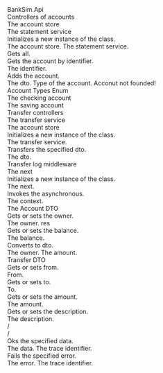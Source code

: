 <?xml version="1.0"?>
<doc>
    <assembly>
        <name>BankSim.Api</name>
    </assembly>
    <members>
        <member name="T:BankSim.Api.Controllers.AccountsController">
            <summary>
            Controllers of accounts
            </summary>
        </member>
        <member name="F:BankSim.Api.Controllers.AccountsController._accountStore">
            <summary>
            The account store
            </summary>
        </member>
        <member name="F:BankSim.Api.Controllers.AccountsController._statementService">
            <summary>
            The statement service
            </summary>
        </member>
        <member name="M:BankSim.Api.Controllers.AccountsController.#ctor(BankSim.Infrastructure.Persistence.IAccountStore,BankSim.Domain.Services.IStatementService)">
            <summary>
            Initializes a new instance of the <see cref="T:BankSim.Api.Controllers.AccountsController"/> class.
            </summary>
            <param name="accountStore">The account store.</param>
            <param name="statementService">The statement service.</param>
        </member>
        <member name="M:BankSim.Api.Controllers.AccountsController.GetAllAccounts">
            <summary>
            Gets all.
            </summary>
            <returns></returns>
        </member>
        <member name="M:BankSim.Api.Controllers.AccountsController.GetAccountById(System.Guid)">
            <summary>
            Gets the account by identifier.
            </summary>
            <param name="id">The identifier.</param>
            <returns></returns>
            <exception cref="T:System.NotImplementedException"></exception>
        </member>
        <member name="M:BankSim.Api.Controllers.AccountsController.AddAccount(BankSim.Api.Models.Requestes.AccountDto,BankSim.Api.Controllers.AccountTypesEnum)">
            <summary>
            Adds the account.
            </summary>
            <param name="dto">The dto.</param>
            <param name="accountType">Type of the account.</param>
            <returns></returns>
            <exception cref="T:BankSim.Domain.Exceptions.DomainException">Acconut not founded!</exception>
        </member>
        <member name="T:BankSim.Api.Controllers.AccountTypesEnum">
            <summary>
            Account Types Enum
            </summary>
        </member>
        <member name="F:BankSim.Api.Controllers.AccountTypesEnum.CheckingAccount">
            <summary>
            The checking account
            </summary>
        </member>
        <member name="F:BankSim.Api.Controllers.AccountTypesEnum.SavingAccount">
            <summary>
            The saving account
            </summary>
        </member>
        <member name="T:BankSim.Api.Controllers.TransferController">
            <summary>
            Transfer controllers
            </summary>
        </member>
        <member name="F:BankSim.Api.Controllers.TransferController._transferService">
            <summary>
            The transfer service
            </summary>
        </member>
        <member name="F:BankSim.Api.Controllers.TransferController._accountStore">
            <summary>
            The account store
            </summary>
        </member>
        <member name="M:BankSim.Api.Controllers.TransferController.#ctor(BankSim.Domain.Services.ITransferService,BankSim.Infrastructure.Persistence.IAccountStore)">
            <summary>
            Initializes a new instance of the <see cref="T:BankSim.Api.Controllers.TransferController"/> class.
            </summary>
            <param name="transferService">The transfer service.</param>
            <param name="accountStore"></param>
        </member>
        <member name="M:BankSim.Api.Controllers.TransferController.Transfer(BankSim.Api.Models.Requestes.TransferDto)">
            <summary>
            Transfers the specified dto.
            </summary>
            <param name="dto">The dto.</param>
            <returns></returns>
        </member>
        <member name="T:BankSim.Api.Middlewares.LogMiddleware">
            <summary>
            Transfer log middleware
            </summary>
        </member>
        <member name="F:BankSim.Api.Middlewares.LogMiddleware._next">
            <summary>
            The next
            </summary>
        </member>
        <member name="M:BankSim.Api.Middlewares.LogMiddleware.#ctor(Microsoft.AspNetCore.Http.RequestDelegate)">
            <summary>
            Initializes a new instance of the <see cref="T:BankSim.Api.Middlewares.LogMiddleware"/> class.
            </summary>
            <param name="next">The next.</param>
        </member>
        <member name="M:BankSim.Api.Middlewares.LogMiddleware.InvokeAsync(Microsoft.AspNetCore.Http.HttpContext)">
            <summary>
            Invokes the asynchronous.
            </summary>
            <param name="context">The context.</param>
            <returns></returns>
        </member>
        <member name="T:BankSim.Api.Models.Requestes.AccountDto">
            <summary>
            The Account DTO
            </summary>
        </member>
        <member name="P:BankSim.Api.Models.Requestes.AccountDto.Owner">
            <summary>
            Gets or sets the owner.
            </summary>
            <value>
            The owner.
            </value>res
        </member>
        <member name="P:BankSim.Api.Models.Requestes.AccountDto.Balance">
            <summary>
            Gets or sets the balance.
            </summary>
            <value>
            The balance.
            </value>
        </member>
        <member name="M:BankSim.Api.Models.Requestes.AccountDto.ToDto(System.String,BankSim.Domain.ValueObjects.Money)">
            <summary>
            Converts to dto.
            </summary>
            <param name="owner">The owner.</param>
            <param name="amount">The amount.</param>
            <returns></returns>
        </member>
        <member name="T:BankSim.Api.Models.Requestes.TransferDto">
            <summary>
            Transfer DTO
            </summary>
        </member>
        <member name="P:BankSim.Api.Models.Requestes.TransferDto.From">
            <summary>
            Gets or sets from.
            </summary>
            <value>
            From.
            </value>
        </member>
        <member name="P:BankSim.Api.Models.Requestes.TransferDto.To">
            <summary>
            Gets or sets to.
            </summary>
            <value>
            To.
            </value>
        </member>
        <member name="P:BankSim.Api.Models.Requestes.TransferDto.Amount">
            <summary>
            Gets or sets the amount.
            </summary>
            <value>
            The amount.
            </value>
        </member>
        <member name="P:BankSim.Api.Models.Requestes.TransferDto.Description">
            <summary>
            Gets or sets the description.
            </summary>
            <value>
            The description.
            </value>
        </member>
        <member name="T:ApiResult`1">
            <summary>
            /
            </summary>
            <typeparam name="T"></typeparam>
        </member>
        <member name="M:ApiResult`1.#ctor(`0,System.String,System.String)">
            <summary>
            /
            </summary>
            <typeparam name="T"></typeparam>
        </member>
        <member name="M:ApiResult`1.Ok(`0,System.String)">
            <summary>
            Oks the specified data.
            </summary>
            <param name="data">The data.</param>
            <param name="traceId">The trace identifier.</param>
            <returns></returns>
        </member>
        <member name="M:ApiResult`1.Fail(System.String,System.String)">
            <summary>
            Fails the specified error.
            </summary>
            <param name="error">The error.</param>
            <param name="traceId">The trace identifier.</param>
            <returns></returns>
        </member>
    </members>
</doc>
